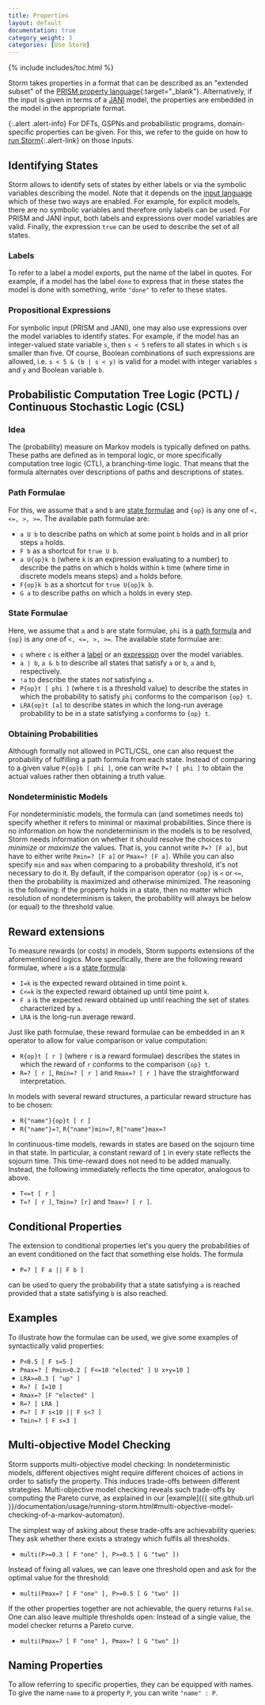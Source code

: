 ```yaml
---
title: Properties
layout: default
documentation: true
category_weight: 3
categories: [Use Storm]
---
```


{% include includes/toc.html %}

Storm takes properties in a format that can be described as an "extended subset" of the [PRISM property language](http://www.prismmodelchecker.org/manual/PropertySpecification/Introduction){:target="_blank"}. Alternatively, if the input is given in terms of a [JANI](languages.html#jani) model, the properties are embedded in the model in the appropriate format.

{:.alert .alert-info}
For DFTs, GSPNs and probabilistic programs, domain-specific properties can be given. For this, we refer to the guide on how to [run Storm](running-storm.html){:.alert-link} on those inputs.

## Identifying States

Storm allows to identify sets of states by either labels or via the symbolic variables describing the model. Note that it depends on the [input language](languages.html) which of these two ways are enabled. For example, for explicit models, there are no symbolic variables and therefore only labels can be used. For PRISM and JANI input, both labels and expressions over model variables are valid. Finally, the expression `true` can be used to describe the set of all states.

### Labels

To refer to a label a model exports, put the name of the label in quotes. For example, if a model has the label `done` to express that in these states the model is done with something, write `"done"` to refer to these states.

### Propositional Expressions

For symbolic input (PRISM and JANI), one may also use expressions over the model variables to identify states. For example, if the model has an integer-valued state variable `s`, then `s < 5` refers to all states in which `s` is smaller than five. Of course, Boolean combinations of such expressions are allowed, i.e. `s < 5 & (b | s < y)` is valid for a model with integer variables `s` and `y` and Boolean variable `b`.

## Probabilistic Computation Tree Logic (PCTL) / Continuous Stochastic Logic (CSL)

### Idea
The (probability) measure on Markov models is typically defined on paths. These paths are defined as in temporal logic, or more specifically computation tree logic (CTL), a branching-time logic. That means that the formula alternates over descriptions of paths and descriptions of states.

### Path Formulae

For this, we assume that `a` and `b` are [state formulae](#state-formulae) and `{op}` is any one of `<, <=, >, >=`. The available path formulae are:

- `a U b` to describe paths on which at some point `b` holds and in all prior steps `a` holds.
- `F b` as a shortcut for `true U b`.
- `a U{op}k b` (where `k` is an expression evaluating to a number) to describe the paths on which `b` holds within `k` time (where time in discrete models means steps) and `a` holds before.
- `F{op}k b` as a shortcut for `true U{op}k b`.
- `G a` to describe paths on which `a` holds in every step.

### State Formulae

Here, we assume that `a` and `b` are state formulae, `phi` is a [path formula](#path-formulae) and `{op}` is any one of `<, <=, >, >=`. The available state formulae are:

- `c` where `c` is either a [label](#labels) or an [expression](#propositional-expressions) over the model variables.
- `a | b`, `a & b` to describe all states that satisfy `a` or `b`, `a` and `b`, respectively.
- `!a` to describe the states *not* satisfying `a`.
- `P{op}t [ phi ]` (where `t` is a threshold value) to describe the states in which the probability to satisfy `phi` conforms to the comparison `{op} t`.
- `LRA{op}t [a]` to describe states in which the long-run average probability to be in a state satisfying `a` conforms to `{op} t`.

### Obtaining Probabilities

Although formally not allowed in PCTL/CSL, one can also request the probability of fulfilling a path formula from each state. Instead of comparing to a given value `P{op}b [ phi ]`, one can write `P=? [ phi ]` to obtain the actual values rather then obtaining a truth value.

### Nondeterministic Models

For nondeterministic models, the formula can (and sometimes needs to) specify whether it refers to minimal or maximal probabilities. Since there is no information on how the nondeterminism in the models is to be resolved, Storm needs information on whether it should resolve the choices to *minimize* or *maximize* the values. That is, you cannot write `P=? [F a]`, but have to either write `Pmin=? [F a]` or `Pmax=? [F a]`. While you can also specify `min` and `max` when comparing to a probability threshold, it's not necessary to do it. By default, if the comparison operator `{op}` is `<` or `<=`, then the probability is maximized and otherwise minimized. The reasoning is the following: if the property holds in a state, then no matter which resolution of nondeterminism is taken, the probability will always be below (or equal) to the threshold value.

## Reward extensions

To measure rewards (or costs) in models, Storm supports extensions of the aforementioned logics. More specifically, there are the following reward formulae, where `a` is a [state formula](#state-formulae):

- `I=k` is the expected reward obtained in time point `k`.
- `C<=k` is the expected reward obtained up until time point `k`.
- `F a` is the expected reward obtained up until reaching the set of states characterized by `a`.
- `LRA` is the long-run average reward.

Just like path formulae, these reward formulae can be embedded in an `R` operator to allow for value comparison or value computation:

- `R{op}t [ r ]` (where `r` is a reward formulae) describes the states in which the reward of `r` conforms to the comparison `{op} t`.
- `R=? [ r ]`, `Rmin=? [ r ]` and `Rmax=? [ r ]` have the straightforward interpretation.

In models with several reward structures, a particular reward structure has to be chosen:

- `R{"name"}{op}t [ r ]`
- `R{"name"}=?`, `R{"name"}min=?`, `R{"name"}max=?`


In continuous-time models, rewards in states are based on the sojourn time in that state.
In particular, a constant reward of `1` in every state reflects the sojourn time. This time-reward does not need to be added manually.
Instead, the following immediately reflects the time operator, analogous to above.

- `T<=t [ r ]`
- `T=? [ r ]`, `Tmin=? [r]` and `Tmax=? [ r ]`.


## Conditional Properties

The extension to conditional properties let's you query the probabilities of an event conditioned on the fact that something else holds. The formula

- `P=? [ F a || F b ]`

can be used to query the probability that a state satisfying `a` is reached provided that a state satisfying `b` is also reached.

## Examples

To illustrate how the formulae can be used, we give some examples of syntactically valid properties:

- `P<0.5 [ F s=5 ]`
- `Pmax=? [ Pmin>0.2 [ F<=10 "elected" ] U x+y=10 ]`
- `LRA>=0.3 [ "up" ]`
- `R=? [ I=10 ]`
- `Rmax=? [F "elected" ]`
- `R=? [ LRA ]`
- `P=? [ F s<10 || F s<7 ]`
- `Tmin=? [ F s=3 ]`

## Multi-objective Model Checking

Storm supports multi-objective model checking: In nondeterministic models, different objectives might require different choices of actions in order to satisfy the property.
This induces trade-offs between different strategies. Multi-objective model checking reveals such trade-offs by computing the Pareto curve, as explained in our [example]({{ site.github.url }}/documentation/usage/running-storm.html#multi-objective-model-checking-of-a-markov-automaton).

The simplest way of asking about these trade-offs are achievability queries: They ask whether there exists a strategy which fulfils all thresholds.

- `multi(P>=0.3 [ F "one" ], P>=0.5 [ G "two" ])`

Instead of fixing all values, we can leave one threshold open and ask for the optimal value for the threshold:

-  `multi(Pmax=? [ F "one" ], P>=0.5 [ G "two" ])`

If the other properties together are not achievable, the query returns `False`.
One can also leave multiple thresholds open: Instead of a single value, the model checker returns a Pareto curve.

-  `multi(Pmax=? [ F "one" ], Pmax=? [ G "two" ])`


## Naming Properties

To allow referring to specific properties, they can be equipped with names. To give the name `name` to a property `P`, you can write `"name" : P`.


